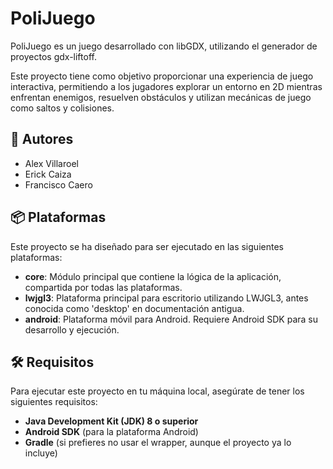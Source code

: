 # PoliJuego

PoliJuego es un juego desarrollado con libGDX, utilizando el generador de proyectos gdx-liftoff.

Este proyecto tiene como objetivo proporcionar una experiencia de juego interactiva, permitiendo a los jugadores explorar un entorno en 2D mientras enfrentan enemigos, resuelven obstáculos y utilizan mecánicas de juego como saltos y colisiones.

## 🚀 Autores

- Alex Villaroel
- Erick Caiza
- Francisco Caero

## 📦 Plataformas

Este proyecto se ha diseñado para ser ejecutado en las siguientes plataformas:

- **core**: Módulo principal que contiene la lógica de la aplicación, compartida por todas las plataformas.
- **lwjgl3**: Plataforma principal para escritorio utilizando LWJGL3, antes conocida como 'desktop' en documentación antigua.
- **android**: Plataforma móvil para Android. Requiere Android SDK para su desarrollo y ejecución.

## 🛠️ Requisitos

Para ejecutar este proyecto en tu máquina local, asegúrate de tener los siguientes requisitos:

- **Java Development Kit (JDK) 8 o superior**
- **Android SDK** (para la plataforma Android)
- **Gradle** (si prefieres no usar el wrapper, aunque el proyecto ya lo incluye)
